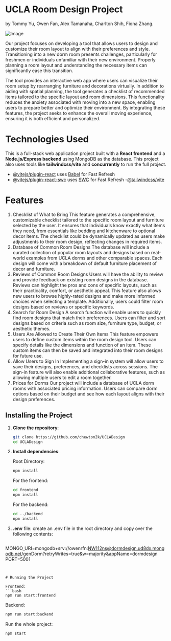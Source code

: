 # UCLA Room Design Project
by Tommy Yu, Owen Fan, Alex Tamanaha, Charlton Shih, Fiona Zhang.

![Image](https://github.com/user-attachments/assets/4af81b32-51c6-4a72-88a4-3ea38cebf67f)

Our project focuses on developing a tool that allows users to design and customize their room layout to align with their preferences and style. Transitioning into a new dorm room presents challenges, particularly for freshmen or individuals unfamiliar with their new environment. Properly planning a room layout and understanding the necessary items can significantly ease this transition.

The tool provides an interactive web app where users can visualize their room setup by rearranging furniture and decorations virtually. In addition to aiding with spatial planning, the tool generates a checklist of recommended items tailored to the specific layout and room dimensions. This functionality reduces the anxiety associated with moving into a new space, enabling users to prepare better and optimize their environment. By integrating these features, the project seeks to enhance the overall moving experience, ensuring it is both efficient and personalized.



# Technologies Used

This is a full-stack web application project built with a **React frontend** and a **Node.js/Express backend** using MongoDB as the database. This project also uses tools like **tailwindcss/vite** and **concurrently** to run the full project. 
- [@vitejs/plugin-react](https://github.com/vitejs/vite-plugin-react/blob/main/packages/plugin-react/README.md) uses [Babel](https://babeljs.io/) for Fast Refresh
- [@vitejs/plugin-react-swc](https://github.com/vitejs/vite-plugin-react-swc) uses [SWC](https://swc.rs/) for Fast Refresh
-[@tailwindcss/vite](https://tailwindcss.com/docs/installation/using-vite)

# Features

1. Checklist of What to Bring
This feature generates a comprehensive, customizable checklist tailored to the specific room layout and furniture selected by the user. It ensures that individuals know exactly what items they need, from essentials like bedding and kitchenware to optional decor items. The checklist could be dynamically updated as users make adjustments to their room design, reflecting changes in required items.
2. Database of Common Room Designs
The database will include a curated collection of popular room layouts and designs based on real-world examples from UCLA dorms and other comparable spaces. Each design will come with a breakdown of default furniture placement of decor and furniture.
3. Reviews of Common Room Designs
Users will have the ability to review and provide feedback on existing room designs in the database. Reviews can highlight the pros and cons of specific layouts, such as their practicality, comfort, or aesthetic appeal. This feature also allows new users to browse highly-rated designs and make more informed choices when selecting a template. Additionally, users could filter room designs based on reviews or specific keywords.
4. Search for Room Design
A search function will enable users to quickly find room designs that match their preferences. Users can filter and sort designs based on criteria such as room size, furniture type, budget, or aesthetic themes.
5. Users Are Allowed to Create Their Own Items
This feature empowers users to define custom items within the room design tool. Users can specify details like the dimensions and function of an item. These custom items can then be saved and integrated into their room designs for future use.
6. Allow Users to Sign In
Implementing a sign-in system will allow users to save their designs, preferences, and checklists across sessions. The sign-in feature will also enable additional collaborative features, such as allowing multiple users to edit a room together.
7. Prices for Dorms
Our project will include a database of UCLA dorm rooms with associated pricing information. Users can compare dorm options based on their budget and see how each layout aligns with their design preferences. 


## Installing the Project

1. **Clone the repository**:

   ```bash
   git clone https://github.com/chewton2k/UCLADesign
   cd UCLADesign
   ```

2. **Install dependencies**:

   Root Directory:
   ```bash
   npm install
   ```

   For the frontend:

   ```bash
   cd frontend
   npm install
   ```

   For the backend:

   ```bash
   cd ../backend
   npm install
   ```

3. **.env** file:
   create an .env file in the root directory and copy over the following contents: 

   ```
MONGO_URI=mongodb+srv://owenrfn:NW112ns@dormdesign.ud8dx.mongodb.net/genDorm?retryWrites=true&w=majority&appName=dormdesign
PORT=5001
   ```


# Running the Project

Frontend: 
```bash
npm run start:frontend 
```

Backend:
```bash
npm run start:backend
```

Run the whole project:
```bash
npm start
```


